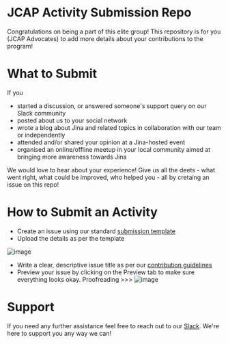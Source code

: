 # JCAP Activity Submission Repo
Congratulations on being a part of this elite group! This repository is for you (JCAP Advocates) to add more details about your contributions to the program!

# What to Submit
If you 
- started a discussion, or answered someone's support query on our Slack community
- posted about us to your social network 
- wrote a blog about Jina and related topics in collaboration with our team or independently
- attended and/or shared your opinion at a Jina-hosted event
- organised an online/offline meetup in your local community aimed at bringing more awareness towards Jina

We would love to hear about your experience! Give us all the deets - what went right, what could be improved, who helped you - all by cretaing an issue on this repo!

# How to Submit an Activity
* Create an issue using our standard [submission template](https://github.com/jina-ai/jcap/issues/new/choose)
* Upload the details as per the template

![image](https://user-images.githubusercontent.com/70858293/179223459-e1bb4e33-7f81-4e47-8170-e49ca0458c8c.png)
* Write a clear, descriptive issue title as per our [contribution guidelines](https://github.com/jina-ai/jina/blob/master/CONTRIBUTING.md#-naming-conventions)
* Preview your issue by clicking on the Preview tab to make sure everything looks okay. Proofreading >>>
![image](https://user-images.githubusercontent.com/70858293/179224057-0dc4d810-a2cd-400e-b977-2d02e2bef640.png)



# Support
If you need any further assistance feel free to reach out to our [Slack](https://slack.jina.ai). We're here to support you any way we can! 			
				
